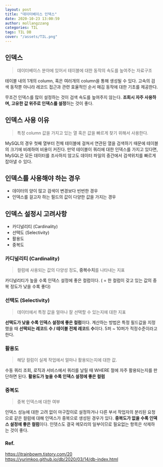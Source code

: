 ```yaml
---
layout: post
title: "데이터베이스 인덱스"
date: 2020-10-23 13:00:59
author: mollangzzang
categories: TIL
tags: TIL DB
cover: "/assets/TIL.png"
---
```


## 인덱스

> 데이터베이스 분야에 있어서 테이블에 대한 동작의 속도를 높여주는 자료구조

테이블 내의 1개의 column, 혹은 여러개의 column을 통해 생성될 수 있다. 고속의 검색 동작뿐 아니라 레코드 접근과 관련 효율적인 순서 매김 동작에 대한 기초를 제공한다.

무조건 인덱스를 많이 설정하는 것이 검색 속도를 높여주지 않는다.
**조회시 자주 사용하며, 고유한 값 위주로 인덱스를 설정**하는 것이 좋다.

## 인덱스 사용 이유

> 특정 column 값을 가지고 있는 열 혹은 값을 빠르게 찾기 위해서 사용한다.

MySQL의 경우 첫째 열부터 전체 테이블에 걸쳐서 연관된 열을 검색하기 때문에 테이블의 크기에 비례하여 비용이 커진다. 만약 테이블이 쿼리에 대한 인덱스를 가지고 있다면, MySQL은 모든 데이터를 조사하지 않고도 데이터 파일의 중간에서 검색위치를 빠르게 잡아낼 수 있다.

## 인덱스를 사용해야 하는 경우

- 데이터의 양이 많고 검색이 변경보다 빈번한 경우
- 인덱스를 걸고자 하는 필드의 값이 다양한 값을 가지는 경우

## 인덱스 설정시 고려사항

- 카디널리티 (Cardinality)
- 선택도 (Selectivity)
- 활용도
- 중복도

### 카디널리티 (Cardinality)

> 컬럼에 사용되는 값의 다양성 정도, **중복수치**를 나타내는 지표

카디널리티가 높을 수록 인덱스 설정에 좋은 컬럼이다. ( = 한 컬럼이 갖고 있는 값의 중복 정도가 낮을 수록 좋다)

### 선택도 (Selectivity)

> 데이터에서 특정 값을 얼마나 잘 선택할 수 있는지에 대한 지표

**선택도가 낮을 수록 인덱스 설정에 좋은 컬럼**이다. 계산하는 방법은 특정 필드값을 지정했을 때 **선택되는 레코드 수 / 테이블 전체 레코드 수**이다.
5퍼 ~ 10퍼가 적정수준이라고 한다.

### 활용도

> 해당 컬럼이 실제 작업에서 얼마나 활용되는지에 대한 값.

수동 쿼리 조회, 로직과 서비스에서 쿼리를 날릴 때 WHERE 절에 자주 활용되는지를 판단하면 된다. **활용도가 높을 수록 인덱스 설정에 좋은 컬럼**

### 중복도

> 중복 인덱스에 대한 여부

인덱스 성능에 대한 고려 없이 마구잡이로 설정하거나 다른 부서 작업자의 분리된 요청으로 같은 컬럼에 대해 인덱스가 중복으로 생성된 경우가 있다.
**중복도가 없을 수록 인덱스 설정에 좋은 컬럼**이다. 인뎃스도 결국 메모리의 일부이므로 필요없는 항목은 삭제하는 것이 좋다.

### Ref.

https://itrainbowm.tistory.com/20
https://yurimkoo.github.io/db/2020/03/14/db-index.html
